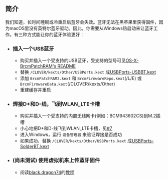 ## 简介
我们知道，长时间睡眠或冷重启后蓝牙会失效。蓝牙无法在黑苹果里获得固件，因为macOS里没有英特尔蓝牙驱动。因此，你需要从Windows热启动来让蓝牙工作。有三种方式能让你的蓝牙体验更好：

- ### 插入一个USB蓝牙
  - 购买并插入一个受支持的USB蓝牙，受支持的型号可见[OS-X-BrcmPatchRAM's README](https://github.com/RehabMan/OS-X-BrcmPatchRAM/tree/master/README.md)
  - 替换 `/CLOVER/kexts/Other/USBPorts.kext` 成[USBPorts-USBBT.kext](https://github.com/daliansky/XiaoMi-Pro/tree/master/wiki/USBPorts-USBBT.kext)
  - 添加 `BrcmPatchRAM2.kext` 和 `BrcmFirmwareRepo.kext`(/L/E) 或 `BrcmFirmwareData.kext`(/CLOVER/kexts/Other)
  - 重建缓存并重启 

- ### 焊接D+和D-线，飞到WLAN_LTE卡槽
  - 购买并插入一个受支持的内置无线网卡(例如：BCM943602CS)到M.2插槽
  - 小心地把D+和D-线飞到WLAN_LTE卡槽，见[#7](https://github.com/stevezhengshiqi/XiaoMi-Pro/issues/7)
  - 进入Windows，运行 `设备管理器` 来验证焊接是否成功
  - 如果成功，替换 `/CLOVER/kexts/Other/USBPorts.kext` 成[USBPorts-SolderBT.kext](https://github.com/daliansky/XiaoMi-Pro/tree/master/wiki/USBPorts-SolderBT.kext)

- ### (尚未测试) 使用虚拟机来上传蓝牙固件
  - 阅读[black.dragon74](https://osxlatitude.com/profile/86692-blackdragon74)的[教程](https://osxlatitude.com/forums/topic/10127-updated-nov-2017-fix-btfirmwareuploader-in-macos-high-sierra)